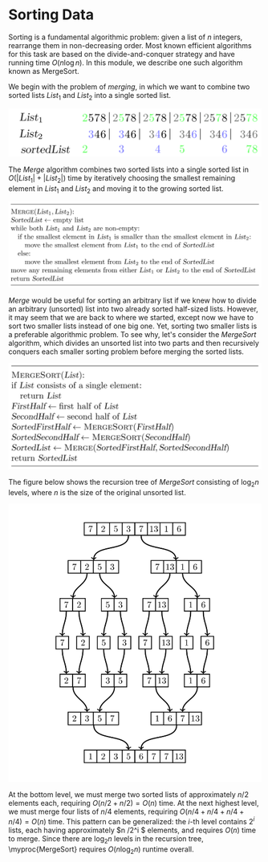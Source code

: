 <style>
.samples th, .samples td {
    border: 1px solid black;
    border-collapse: collapse;
    padding: 15px;
    width: 300px;
    /*max-width: 100%;*/
    /*text-align: center;*/
    /*alignment: center;*/
}

.sample th, .sample td {
    border: 1px solid black;
    padding: 15px;
    width: 300px;
    /*max-width: 100%;*/
    /*text-align: center;*/
    /*alignment: center;*/
}

.sample td {
    border-top: none;
    border-bottom: none;
}

.sample table {
    border-collapse: collapse;
    border: 1px solid black;
}

.logo {
    display: flex;
    justify-content: center;
}

.logo img {
    width: 200px;
    align: center;
}

.code span {
    line-height: 22px;
}
</style>

# Sorting Data

Sorting is a fundamental algorithmic problem: given a list of $n$ integers,
rearrange them in non-decreasing order. Most known efficient 
algorithms for this task are based on the divide-and-conquer strategy
and have running time $O(n\log n)$.
In this module, we describe one such algorithm known as MergeSort.

We begin with the problem of *merging*, in 
which we want to combine two sorted lists 
${List}_1$ and ${List}_2$ into a single sorted list.

<img src="../../images/merge.png">

The $Merge$ algorithm combines two sorted lists into a 
single sorted list in $O(|{List}_1| + |{List}_2|)$  time by 
iteratively choosing the smallest remaining element in 
${List}_1$  and ${List}_2$  and moving it to the growing sorted list.

<img src="../../images/merge_2.png">

$Merge$ would be useful for sorting an arbitrary list if we knew 
how to divide an arbitrary (unsorted) list into two already 
sorted half-sized lists. However, it may seem that we are back to 
where we started, except now we have to sort two smaller lists instead 
of one big one. Yet, sorting two smaller lists is a preferable algorithmic 
problem. To see why, let's consider the $MergeSort$ algorithm, which 
divides an unsorted list into
two parts and then recursively conquers each smaller sorting problem 
before merging the sorted lists.

<img src="../../images/merge_3.png">

The figure below shows the recursion tree of $MergeSort$ 
consisting of $\log_2 n$  levels, where $n$ is the size of the original unsorted list.

<img src="../../images/merge_4.png">

At the bottom level, we must merge two sorted lists of approximately $n /2$ elements each, 
requiring $O(n /2 + n /2)  = O(n)$ time. At the next highest level, we must merge four lists 
of $n /4$ elements, requiring
$O(n /4 + n /4 + n /4 + n /4)  = O(n)$  time. This pattern can be generalized: 
the $i$-th level contains $2^i$  lists, each having approximately $n /2^i $ elements, 
and requires $O(n)$ time to merge. Since there are $\log_2 n$  levels in the recursion tree, 
\myproc{MergeSort} requires $O(n   \log_2 n)$ runtime overall.